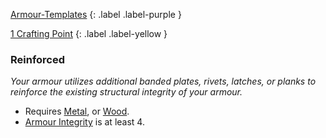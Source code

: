 
[Armour-Templates](Game/Armour-Templates)
{: .label .label-purple }

[1 Crafting Point](Game/Designing-Weapons#Crafting%20Points)
{: .label .label-yellow }
### Reinforced
*Your armour utilizes additional banded plates, rivets, latches, or planks to reinforce the existing structural integrity of your armour.* 
* Requires [Metal](Game/Metal), or [Wood](Game/Wood).
* [Armour Integrity](Game/Core/Armour#Armour%20Integrity) is at least 4.